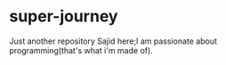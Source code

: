 # super-journey
Just another repository
Sajid here;I am passionate about programming(that's what i'm made of).
